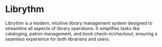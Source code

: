 # Librythm
Librythm is a modern, intuitive library management system designed to streamline all aspects of library operations. It simplifies tasks like cataloging, patron management, and book check-in/checkout, ensuring a seamless experience for both librarians and users.
